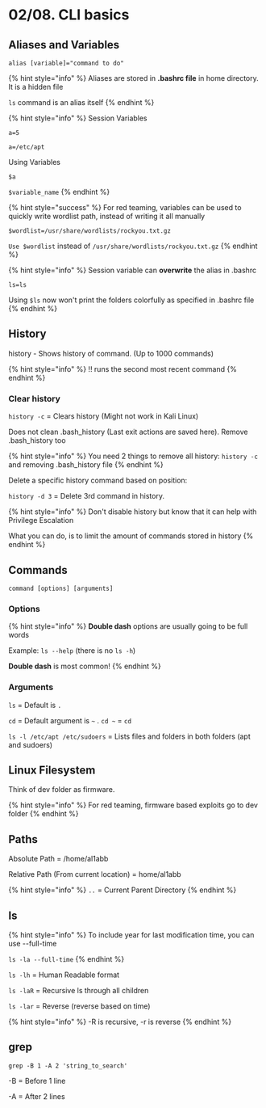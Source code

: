 # 02/08. CLI basics

## Aliases and Variables

`alias [variable]="command to do"`

{% hint style="info" %}
Aliases are stored in **.bashrc file** in home directory. It is a hidden file

`ls` command is an alias itself
{% endhint %}

{% hint style="info" %}
Session Variables

`a=5`

`a=/etc/apt`

Using Variables

`$a`

`$variable_name`
{% endhint %}

{% hint style="success" %}
For red teaming, variables can be used to quickly write wordlist path, instead of writing it all manually

`$wordlist=/usr/share/wordlists/rockyou.txt.gz`

`Use $wordlist` instead of `/usr/share/wordlists/rockyou.txt.gz`
{% endhint %}

{% hint style="info" %}
Session variable can **overwrite** the alias in .bashrc

`ls=ls`

Using `$ls` now won't print the folders colorfully as specified in .bashrc file
{% endhint %}

## History

history - Shows history of command. (Up to 1000 commands)

{% hint style="info" %}
!! runs the second most recent command
{% endhint %}

### Clear history

`history -c` = Clears history (Might not work in Kali Linux)

Does not clean .bash\_history (Last exit actions are saved here). Remove .bash\_history too

{% hint style="info" %}
You need 2 things to remove all history: `history -c` and removing .bash\_history file
{% endhint %}

Delete a specific history command based on position:

`history -d 3` = Delete 3rd command in history.

{% hint style="info" %}
Don't disable history but know that it can help with Privilege Escalation

What you can do, is to limit the amount of commands stored in history
{% endhint %}

## Commands

`command [options] [arguments]`

### Options

{% hint style="info" %}
**Double dash** options are usually going to be full words

Example: `ls --help` (there is no `ls -h`)

**Double dash** is most common!
{% endhint %}

### Arguments

`ls` = Default is `.`

`cd` = Default argument is `~` . `cd ~` = `cd`

`ls -l /etc/apt /etc/sudoers` = Lists files and folders in both folders (apt and sudoers)

## Linux Filesystem

Think of dev folder as firmware.&#x20;

{% hint style="info" %}
For red teaming, firmware based exploits go to dev folder
{% endhint %}

## Paths

Absolute Path = /home/al1abb

Relative Path (From current location) = home/al1abb

{% hint style="info" %}
`..` = Current Parent Directory
{% endhint %}

## ls

{% hint style="info" %}
To include year for last modification time, you can use --full-time

`ls -la --full-time`
{% endhint %}

`ls -lh` = Human Readable format

`ls -laR` = Recursive ls through all children

`ls -lar` = Reverse (reverse based on time)

{% hint style="info" %}
\-R is recursive, -r is reverse
{% endhint %}

## grep

`grep -B 1 -A 2 'string_to_search'`&#x20;

\-B = Before 1 line

\-A = After 2 lines

